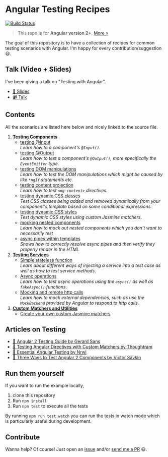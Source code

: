 # Angular Testing Recipes

[![Build Status](https://travis-ci.org/juristr/angular-testing-recipes.svg?branch=master)](https://travis-ci.org/juristr/angular-testing-recipes)

> This repo is for **Angular version 2+**. [More &raquo;](https://juristr.com/blog/2016/12/let-me-explain-angular-release-cycles/)

The goal of this repository is to have a collection of recipes for common testing scenarios with Angular. I'm happy for every contribution/suggestion :smiley:.

## Talk (Video + Slides)

I've been giving a talk on "Testing with Angular".

- [:notebook: Slides](https://docs.google.com/presentation/d/1gJCBr_M5dCcCX9WUM52ZUAKVlPj6hQv3MYXKlgFMpSA/edit?usp=sharing)
- [:video_camera: Talk](https://www.youtube.com/watch?v=Uw_XomCJaGQ)

## Contents

All the scenarios are listed here below and nicely linked to the source file.

1. [**Testing Components**](./src/app/components)
    - [testing @Input](./src/app/components/input.component.spec.ts)  
    _Learn how to a component's `@Input()`._
    - [testing @Output](./src/app/components/output.component.spec.ts)  
    _Learn how to test a component's `@Output()`, more specifically the `EventEmitter` type._
    - [testing DOM manipulations](./src/app/components/domtesting.component.spec.ts)  
    _Learn how to test the DOM manipulations which might be caused by like `*ngIf` statements etc._
    - [testing content projection](./src/app/components/content-projection.component.spec.ts)  
    _Learn how to test `<ng-content>` directives._
    - [testing dynamic CSS classes](./src/app/components/dynamic-css-classes.component.spec.ts)  
    _Test CSS classes being added and removed dynamically from your component's template based on some conditional expressions._
    - [testing dynamic CSS styles](./src/app/components/dynamic-styles.component.spec.ts)  
    _Test dynamic CSS styles using custom Jasmine matchers._
    - [mocking nested components](./src/app/components/nested.component.spec.ts)  
    _Learn how to mock out nested components which you don't want to necessarily test_
    - [async pipes within templates](./src/app/components/async-stream.component.spec.ts)  
    _Shows how to correctly resolve async pipes and then verify they properly render in the HTML_
1. [**Testing Services**](./src/app/services)
    - [Simple stateless function](./src/app/services/greeting.service.spec.ts)  
    _Learn about different ways of injecting a service into a test case as well as how to test service methods._
    - [Async operations](./src/app/services/async.service.spec.ts)  
    _Learn how to test async operations using the `async()` as well as `fakeAsync()` functions._
    - [Mocking and remote http calls](./src/app/services/remote.service.spec.ts)  
    _Learn how to mock external dependencies, such as use the `MockBackend` provided by Angular to respond to http calls._
1. [**Custom Matchers and Utilities**](./src/app/utils)
    - [Create your own custom Jasmine matchers](./src/app/utils/custom-matchers.ts)

## Articles on Testing

- [:notebook: Angular 2 Testing Guide by Gerard Sans](https://medium.com/google-developer-experts/angular-2-testing-guide-a485b6cb1ef0)
- [:notebook: Testing Angular Directives with Custom Matchers by Thoughtram](https://blog.thoughtram.io/angular/2016/12/27/angular-2-advance-testing-with-custom-matchers.html)
- [:notebook: Essential Angular Testing by Nrwl](https://blog.nrwl.io/essential-angular-testing-192315f8be9b#.undqs5icx)
- [:notebook: Three Ways to Test Angular 2 Components by Victor Savkin](https://vsavkin.com/three-ways-to-test-angular-2-components-dcea8e90bd8d#.hif9f24b5)

## Run them yourself

If you want to run the example locally,

1. clone this repository
1. Run `npm install`
1. Run `npm test` to execute all the tests

By running `npm run test.watch` you can run the tests in watch mode which is particularly useful during development.

## Contribute

Wanna help? Of course! Just open an [issue](https://github.com/juristr/angular-testing-recipes/issues) and/or [send me a PR](https://github.com/juristr/angular-testing-recipes/pulls) :smiley:.
